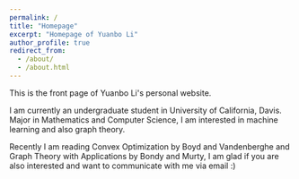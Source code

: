```yaml
---
permalink: /
title: "Homepage"
excerpt: "Homepage of Yuanbo Li"
author_profile: true
redirect_from: 
  - /about/
  - /about.html
---
```


This is the front page of Yuanbo Li's personal website.

I am currently an undergraduate student in University of California, Davis. Major in Mathematics and Computer Science, I am interested in machine learning and also graph theory.

Recently I am reading Convex Optimization by Boyd and Vandenberghe and Graph Theory with Applications by Bondy and Murty, I am glad if you are also interested and want to communicate with me via email :)

